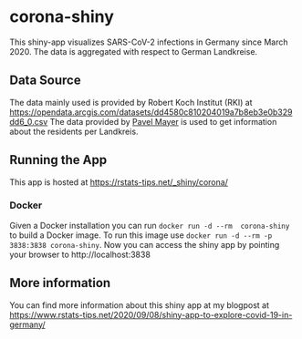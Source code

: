 # corona-shiny

This shiny-app visualizes SARS-CoV-2 infections in Germany since March 2020.
The data is aggregated with respect to German Landkreise.

## Data Source
The data mainly used is provided by Robert Koch Institut (RKI)
at https://opendata.arcgis.com/datasets/dd4580c810204019a7b8eb3e0b329dd6_0.csv
The data provided by [Pavel Mayer](https://pavelmayer.de/covid/risks/#tabletop) is used
to get information about the residents per Landkreis.


## Running the App
This app is hosted at https://rstats-tips.net/_shiny/corona/

### Docker
Given a Docker installation you can run
`docker run -d --rm  corona-shiny` to build a Docker image. 
To run this image use `docker run -d --rm -p 3838:3838 corona-shiny`.
Now you can access the shiny app by pointing your browser to http://localhost:3838


## More information
You can find more information about this shiny app at my blogpost at
https://www.rstats-tips.net/2020/09/08/shiny-app-to-explore-covid-19-in-germany/
